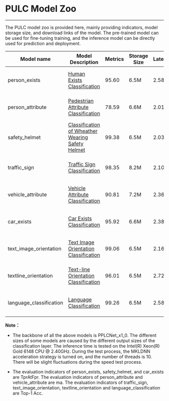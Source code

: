 # PULC Model Zoo

------

The PULC model zoo is provided here, mainly providing indicators, model storage size, and download links of the model. The pre-trained model can be used for fine-tuning training, and the inference model can be directly used for prediction and deployment.


|Model name| Model Description | Metrics |Storage Size| Latency| Download Address|
| --- | --- | --- | --- | --- | --- |
| person_exists |[Human Exists Classification](PULC_person_exists_en.md)| 95.60 |6.5M|2.58ms|[inference model](https://paddleclas.bj.bcebos.com/models/PULC/inference/person_exists_infer.tar) / [pretrained model](https://paddleclas.bj.bcebos.com/models/PULC/pretrained/person_exists_pretrained.pdparams)|
| person_attribute |[Pedestrian Attribute Classification](PULC_person_attribute_en.md)| 78.59 |6.6M|2.01ms|[inference model](https://paddleclas.bj.bcebos.com/models/PULC/inference/person_attribute_infer.tar) / [pretrained model](https://paddleclas.bj.bcebos.com/models/PULC/pretrained/person_attribute_pretrained.pdparams)|
| safety_helmet |[Classification of Wheather Wearing Safety Helmet](PULC_safety_helmet_en.md)| 99.38 |6.5M|2.03ms|[inference model](https://paddleclas.bj.bcebos.com/models/PULC/inference/safety_helmet_infer.tar) / [pretrained model](https://paddleclas.bj.bcebos.com/models/PULC/pretrained/safety_helmet_pretrained.pdparams)|
| traffic_sign |[Traffic Sign Classification](PULC_traffic_sign_en.md)| 98.35 |8.2M|2.10ms|[inference model](https://paddleclas.bj.bcebos.com/models/PULC/inference/traffic_sign_infer.tar) / [pretrained model](https://paddleclas.bj.bcebos.com/models/PULC/pretrained/traffic_sign_pretrained.pdparams)|
| vehicle_attribute |[Vehicle Attribute Classification](PULC_vehicle_attribute_en.md)| 90.81 |7.2M|2.36ms|[inference model](https://paddleclas.bj.bcebos.com/models/PULC/inference/vehicle_attribute_infer.tar) / [pretrained model](https://paddleclas.bj.bcebos.com/models/PULC/pretrained/vehicle_attribute_pretrained.pdparams)|
| car_exists |[Car Exists Classification](PULC_car_exists_en.md) | 95.92 | 6.6M | 2.38ms |[inference model](https://paddleclas.bj.bcebos.com/models/PULC/inference/car_exists_infer.tar) / [pretrained model](https://paddleclas.bj.bcebos.com/models/PULC/pretrained/car_exists_pretrained.pdparams)|
| text_image_orientation |[Text Image Orientation Classification](PULC_text_image_orientation_en.md)| 99.06 | 6.5M | 2.16ms |[inference model](https://paddleclas.bj.bcebos.com/models/PULC/inference/text_image_orientation_infer.tar) / [pretrained model](https://paddleclas.bj.bcebos.com/models/PULC/pretrained/text_image_orientation_pretrained.pdparams)|
| textline_orientation |[Text-line Orientation Classification](PULC_textline_orientation_en.md)| 96.01 |6.5M|2.72ms|[inference model](https://paddleclas.bj.bcebos.com/models/PULC/inference/textline_orientation_infer.tar) / [pretrained model](https://paddleclas.bj.bcebos.com/models/PULC/pretrained/textline_orientation_pretrained.pdparams)|
| language_classification |[Language Classification](PULC_language_classification_en.md)| 99.26 |6.5M|2.58ms|[inference model](https://paddleclas.bj.bcebos.com/models/PULC/inference/language_classification_infer.tar) / [pretrained model](https://paddleclas.bj.bcebos.com/models/PULC/pretrained/language_classification_pretrained.pdparams)|


**Note：**

* The backbone of all the above models is PPLCNet_x1_0. The different sizes of some models are caused by the different output sizes of the classification layer. The inference time is tested on the Intel(R) Xeon(R) Gold 6148 CPU @ 2.40GHz. During the test process, the MKLDNN acceleration strategy is turned on, and the number of threads is 10. There will be slight fluctuations during the speed test process.

* The evaluation indicators of person_exists, safety_helmet, and car_exists are TprAtFpr. The evaluation indicators of person_attribute and vehicle_attribute are ma. The evaluation indicators of traffic_sign, text_image_orientation, textline_orientation and language_classification are Top-1 Acc.
